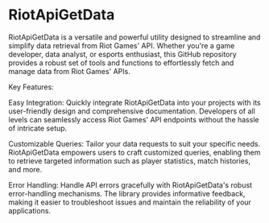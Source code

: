 # RiotApiGetData
RiotApiGetData is a versatile and powerful utility designed to streamline and simplify data retrieval from Riot Games' API. Whether you're a game developer, data analyst, or esports enthusiast, this GitHub repository provides a robust set of tools and functions to effortlessly fetch and manage data from Riot Games' APIs.

Key Features:

Easy Integration: Quickly integrate RiotApiGetData into your projects with its user-friendly design and comprehensive documentation. Developers of all levels can seamlessly access Riot Games' API endpoints without the hassle of intricate setup.

Customizable Queries: Tailor your data requests to suit your specific needs. RiotApiGetData empowers users to craft customized queries, enabling them to retrieve targeted information such as player statistics, match histories, and more.

Error Handling: Handle API errors gracefully with RiotApiGetData's robust error-handling mechanisms. The library provides informative feedback, making it easier to troubleshoot issues and maintain the reliability of your applications.
